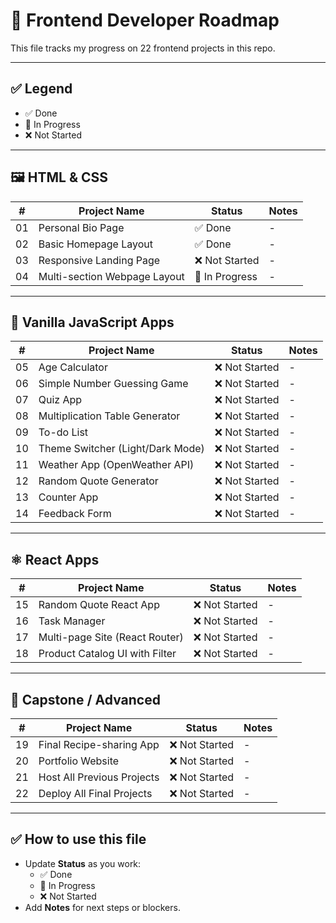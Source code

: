 # 📜 Frontend Developer Roadmap

This file tracks my progress on 22 frontend projects in this repo.

---

## ✅ Legend

- ✅ Done
- 🚧 In Progress
- ❌ Not Started

---

## 🖼️ HTML & CSS

| #  | Project Name                  | Status          | Notes                  |
|----|-------------------------------|-----------------|------------------------|
| 01 | Personal Bio Page             | ✅ Done         | -                      |
| 02 | Basic Homepage Layout         | ✅ Done         | -                      |
| 03 | Responsive Landing Page       | ❌ Not Started  | -                      |
| 04 | Multi-section Webpage Layout  | 🚧 In Progress  | -                      |

---

## 🧩 Vanilla JavaScript Apps

| #  | Project Name                      | Status         | Notes                  |
|----|-----------------------------------|-----------------|------------------------|
| 05 | Age Calculator                    | ❌ Not Started  | -                      |
| 06 | Simple Number Guessing Game       | ❌ Not Started  | -                      |
| 07 | Quiz App                          | ❌ Not Started  | -                      |
| 08 | Multiplication Table Generator    | ❌ Not Started  | -                      |
| 09 | To-do List                        | ❌ Not Started  | -                      |
| 10 | Theme Switcher (Light/Dark Mode)  | ❌ Not Started  | -                      |
| 11 | Weather App (OpenWeather API)     | ❌ Not Started  | -                      |
| 12 | Random Quote Generator            | ❌ Not Started  | -                      |
| 13 | Counter App                       | ❌ Not Started  | -                      |
| 14 | Feedback Form                     | ❌ Not Started  | -                      |

---

## ⚛️ React Apps

| #  | Project Name                   | Status         | Notes                  |
|----|--------------------------------|-----------------|------------------------|
| 15 | Random Quote React App         | ❌ Not Started  | -                      |
| 16 | Task Manager                   | ❌ Not Started  | -                      |
| 17 | Multi-page Site (React Router) | ❌ Not Started  | -                      |
| 18 | Product Catalog UI with Filter | ❌ Not Started  | -                      |

---

## 🚀 Capstone / Advanced

| #  | Project Name                     | Status         | Notes                  |
|----|----------------------------------|-----------------|------------------------|
| 19 | Final Recipe-sharing App         | ❌ Not Started  | -                      |
| 20 | Portfolio Website                | ❌ Not Started  | -                      |
| 21 | Host All Previous Projects       | ❌ Not Started  | -                      |
| 22 | Deploy All Final Projects        | ❌ Not Started  | -                      |

---

## ✅ How to use this file

- Update **Status** as you work:
  - ✅ Done
  - 🚧 In Progress
  - ❌ Not Started
- Add **Notes** for next steps or blockers.
